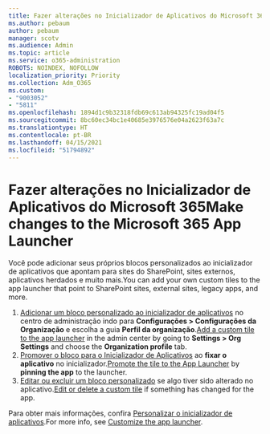 ```yaml
---
title: Fazer alterações no Inicializador de Aplicativos do Microsoft 365
ms.author: pebaum
author: pebaum
manager: scotv
ms.audience: Admin
ms.topic: article
ms.service: o365-administration
ROBOTS: NOINDEX, NOFOLLOW
localization_priority: Priority
ms.collection: Adm_O365
ms.custom:
- "9003052"
- "5811"
ms.openlocfilehash: 1894d1c9b32318fdb69c613ab94325fc19ad04f5
ms.sourcegitcommit: 8bc60ec34bc1e40685e3976576e04a2623f63a7c
ms.translationtype: HT
ms.contentlocale: pt-BR
ms.lasthandoff: 04/15/2021
ms.locfileid: "51794892"
---
```

# <a name="make-changes-to-the-microsoft-365-app-launcher"></a><span data-ttu-id="bc28b-102">Fazer alterações no Inicializador de Aplicativos do Microsoft 365</span><span class="sxs-lookup"><span data-stu-id="bc28b-102">Make changes to the Microsoft 365 App Launcher</span></span>

<span data-ttu-id="bc28b-103">Você pode adicionar seus próprios blocos personalizados ao inicializador de aplicativos que apontam para sites do SharePoint, sites externos, aplicativos herdados e muito mais.</span><span class="sxs-lookup"><span data-stu-id="bc28b-103">You can add your own custom tiles to the app launcher that point to SharePoint sites, external sites, legacy apps, and more.</span></span>

1. <span data-ttu-id="bc28b-104">[Adicionar um bloco personalizado ao inicializador de aplicativos](https://docs.microsoft.com/microsoft-365/admin/manage/customize-the-app-launcher) no centro de administração indo para **Configurações > Configurações da Organização** e escolha a guia **Perfil da organização**.</span><span class="sxs-lookup"><span data-stu-id="bc28b-104">[Add a custom tile to the app launcher](https://docs.microsoft.com/microsoft-365/admin/manage/customize-the-app-launcher) in the admin center by going to  **Settings > Org Settings**  and choose the  **Organization profile** tab.</span></span>
2. <span data-ttu-id="bc28b-105">[Promover o bloco para o Inicializador de Aplicativos](https://docs.microsoft.com/microsoft-365/admin/manage/customize-the-app-launcher#promote-the-tile-to-app-launcher) ao **fixar o aplicativo** no inicializador.</span><span class="sxs-lookup"><span data-stu-id="bc28b-105">[Promote the tile to the App Launcher](https://docs.microsoft.com/microsoft-365/admin/manage/customize-the-app-launcher#promote-the-tile-to-app-launcher) by **pinning the app** to the launcher.</span></span>
3. <span data-ttu-id="bc28b-106">[Editar ou excluir um bloco personalizado](https://docs.microsoft.com/microsoft-365/admin/manage/customize-the-app-launcher#edit-or-delete-a-custom-tile) se algo tiver sido alterado no aplicativo.</span><span class="sxs-lookup"><span data-stu-id="bc28b-106">[Edit or delete a custom tile](https://docs.microsoft.com/microsoft-365/admin/manage/customize-the-app-launcher#edit-or-delete-a-custom-tile) if something has changed for the app.</span></span>

<span data-ttu-id="bc28b-107">Para obter mais informações, confira [Personalizar o inicializador de aplicativos](https://docs.microsoft.com/microsoft-365/admin/manage/customize-the-app-launcher).</span><span class="sxs-lookup"><span data-stu-id="bc28b-107">For more info, see [Customize the app launcher](https://docs.microsoft.com/microsoft-365/admin/manage/customize-the-app-launcher).</span></span>
